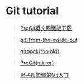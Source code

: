 # Git tutorial

> [ProGit英文网页版下载](resource/progit-en.html.1084.zip)

> [git-from-the-inside-out](https://maryrosecook.com/blog/post/git-from-the-inside-out)

> [gitbook(too old)](https://github.com/schacon/gitbook)

> [ProGit(mirror)](http://liduanjun.coding.me/ProGit/)

> [猴子都能懂的Git入门](http://backlogtool.com/git-guide/cn/)